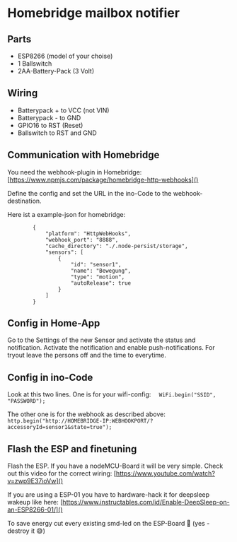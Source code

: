 # Homebridge mailbox notifier


## Parts

* ESP8266 (model of your choise)
* 1 Ballswitch
* 2AA-Battery-Pack (3 Volt)


## Wiring

* Batterypack + to VCC (not VIN)
* Batterypack - to GND
* GPIO16 to RST (Reset)
* Ballswitch to RST and GND


## Communication with Homebridge

You need the webhook-plugin in Homebridge: [https://www.npmjs.com/package/homebridge-http-webhooks]()

Define the config and set the URL in the ino-Code to the webhook-destination.

Here ist a example-json for homebridge:



```
		{
            "platform": "HttpWebHooks",
            "webhook_port": "8888",
            "cache_directory": "./.node-persist/storage",
            "sensors": [
                {
                    "id": "sensor1",
                    "name": "Bewegung",
                    "type": "motion",
                    "autoRelease": true
                }
            ]
 		} 
```     
## Config in Home-App

Go to the Settings of the new Sensor and activate the status and notification. Activate the notification and enable push-notifications. For tryout leave the persons off and the time to everytime.

## Config in ino-Code

Look at this two lines. One is for your wifi-config:
`  WiFi.begin("SSID", "PASSWORD");`

The other one is for the webhook as described above:
`http.begin("http://HOMEBRIDGE-IP:WEBHOOKPORT/?accessoryId=sensor1&state=true");`

## Flash the ESP and finetuning

Flash the ESP. If you have a nodeMCU-Board it will be very simple. Check out this video for the correct wiring:
[https://www.youtube.com/watch?v=zwp9E37ioVw]()

If you are using a ESP-01 you have to hardware-hack it for deepsleep wakeup like here:
[https://www.instructables.com/id/Enable-DeepSleep-on-an-ESP8266-01/]()

To save energy cut every existing smd-led on the ESP-Board 🔪 (yes - destroy it 😅)
